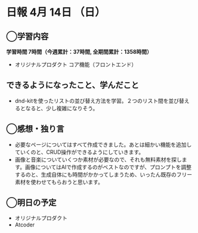 # 日報  4月 14日 （日）

## ◯学習内容

**学習時間  7時間（今週累計：37時間, 全期間累計：1358時間）**

- オリジナルプロダクト コア機能（フロントエンド）

## できるようになったこと、学んだこと

- dnd-kitを使ったリストの並び替え方法を学習。２つのリスト間を並び替えるとなると、少し複雑になりそう。

## ◯感想・独り言

- 必要なページについてはすべて作成できました。あとは細かい機能を追加していくのと、CRUD操作ができるようにしていきます。
- 画像と音楽についていくつか素材が必要なので、それも無料素材を探します。画像についてはAIで作成するのがベストなのですが、プロンプトを調整するのと、生成自体にも時間がかかってしまうため、いったん既存のフリー素材を使わせてもらおうと思います。

## ◯明日の予定

- オリジナルプロダクト
- Atcoder
